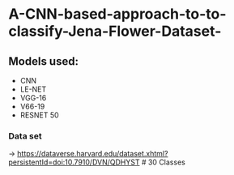 # A-CNN-based-approach-to-to-classify-Jena-Flower-Dataset-
## Models used:
* CNN 
* LE-NET
* VGG-16
* V66-19
* RESNET 50
### Data set 
-> https://dataverse.harvard.edu/dataset.xhtml?persistentId=doi:10.7910/DVN/QDHYST # 30 Classes

